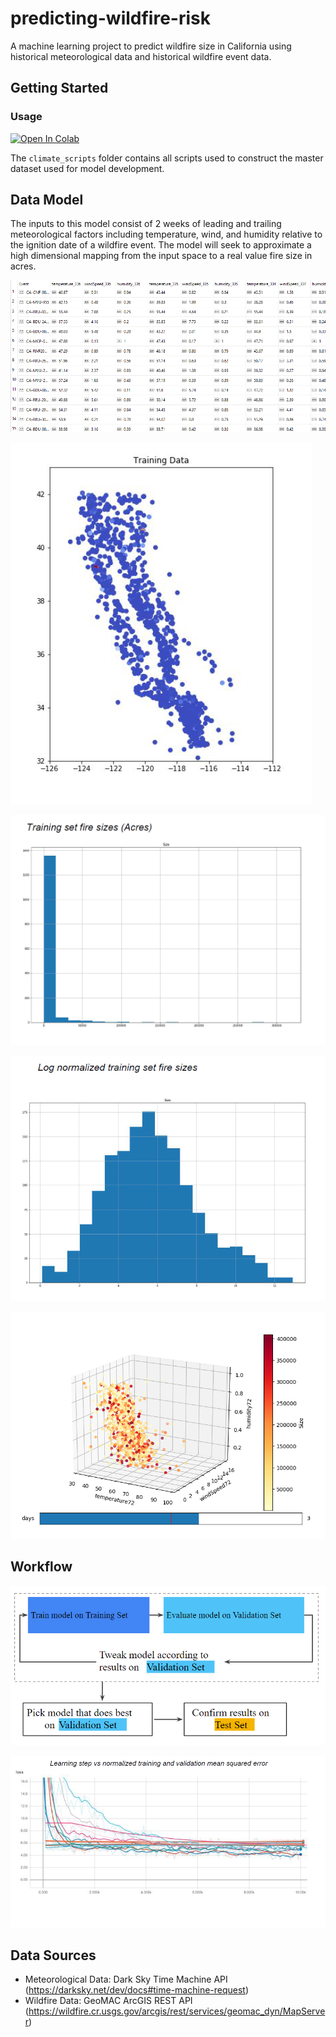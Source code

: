 # predicting-wildfire-risk

A machine learning project to predict wildfire size in California using historical meteorological data and historical wildfire event data.

## Getting Started

### Usage

[![Open In Colab](https://colab.research.google.com/assets/colab-badge.svg)](https://colab.research.google.com/github/RickyCordero/predicting-wildfire-risk/blob/master/notebook.ipynb)

The ```climate_scripts``` folder contains all scripts used to construct the master dataset used for model development.

## Data Model

The inputs to this model consist of 2 weeks of leading and trailing meteorological factors including temperature, wind, and humidity relative to the ignition date of a wildfire event. The model will seek to approximate a high dimensional mapping from the input space to a real value fire size in acres.

![Alt text](img/relational_training.png?raw=true "Training data table")

![Alt text](img/training_data_geo_distribution.png?raw=true "Training data geographic distribution")

![Alt text](img/fire_sizes.png?raw=true "Fire sizes")

![Alt text](img/log_fire_sizes.png?raw=true "Log normalized fire sizes")

![Alt text](img/3d_correlation.png?raw=true "3d correlation")

## Workflow

![Alt text](img/workflow.png?raw=true "Workflow")

![Alt text](img/loss_curves.png?raw=true "Loss curves")


## Data Sources

- Meteorological Data: Dark Sky Time Machine API (https://darksky.net/dev/docs#time-machine-request)
- Wildfire Data: GeoMAC ArcGIS REST API (https://wildfire.cr.usgs.gov/arcgis/rest/services/geomac_dyn/MapServer)
